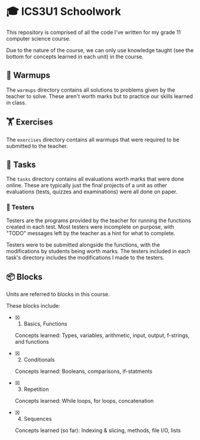 # 🎓 ICS3U1 Schoolwork

This repository is comprised of all the code I've written for my grade 11 computer science course.

Due to the nature of the course, we can only use knowledge taught (see the bottom for concepts learned in each unit) in the course.

## 💪 Warmups

The `warmups` directory contains all solutions to problems given by the teacher to solve. These aren't worth marks but to practice our skills learned in class.

## 🏋️ Exercises

The `exercises` directory contains all warmups that were required to be submitted to the teacher.

## 📜 Tasks

The `tasks` directory contains all evaluations worth marks that were done online. These are typically just the final projects of a unit as other evaluations (tests, quizzes and examinations) were all done on paper.

### 🧪 Testers

Testers are the programs provided by the teacher for running the functions created in each test. Most testers were incomplete on purpose, with "TODO" messages left by the teacher as a hint for what to complete.

Testers were to be submitted alongside the functions, with the modifications by students being worth marks. The testers included in each task's directory includes the modifications I made to the testers.

## 📦 Blocks

Units are referred to blocks in this course.

These blocks include:
- [x] 1. Basics, Functions

    Concepts learned: Types, variables, arithmetic, input, output, f-strings, and functions

- [x] 2. Conditionals

    Concepts learned: Booleans, comparisons, if-statments

- [x] 3. Repetition

    Concepts learned: While loops, for loops, concatenation

- [x] 4. Sequences

    Concepts learned (so far): Indexing & slicing, methods, file I/O, lists